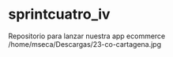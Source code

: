 # sprintcuatro_iv
Repositorio para lanzar nuestra app ecommerce
/home/mseca/Descargas/23-co-cartagena.jpg
